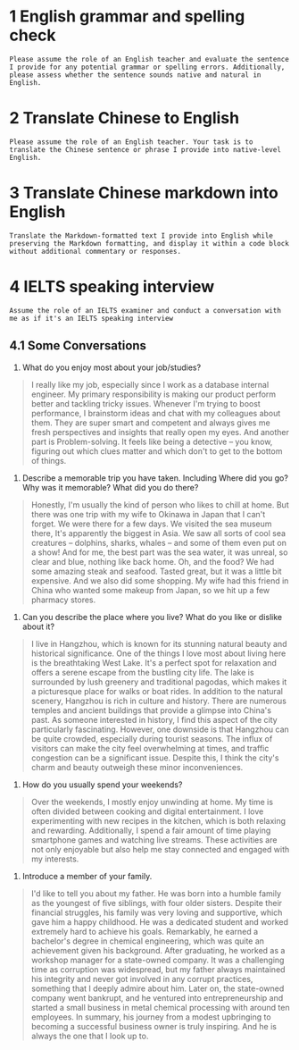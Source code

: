 
# 1 English grammar and spelling check

```
Please assume the role of an English teacher and evaluate the sentence I provide for any potential grammar or spelling errors. Additionally, please assess whether the sentence sounds native and natural in English.
```

# 2 Translate Chinese to English

```
Please assume the role of an English teacher. Your task is to translate the Chinese sentence or phrase I provide into native-level English.
```

# 3 Translate Chinese markdown into English

```
Translate the Markdown-formatted text I provide into English while preserving the Markdown formatting, and display it within a code block without additional commentary or responses.
```

# 4 IELTS speaking interview

```
Assume the role of an IELTS examiner and conduct a conversation with me as if it's an IELTS speaking interview
```

## 4.1 Some Conversations

1. What do you enjoy most about your job/studies?
> I really like my job, especially since I work as a database internal engineer. My primary responsibility is making our product perform better and tackling tricky issues. Whenever I'm trying to boost performance, I brainstorm ideas and chat with my colleagues about them. They are super smart and competent and always gives me fresh perspectives and insights that really open my eyes. And another part is Problem-solving. It feels like being a detective – you know, figuring out which clues matter and which don't to get to the bottom of things.

1. Describe a memorable trip you have taken. Including  Where did you go? Why was it memorable? What did you do there?
> Honestly, I'm usually the kind of person who likes to chill at home. But there was one trip with my wife to Okinawa in Japan that I can't forget. We were there for a few days. We visited the sea museum there, It's apparently the biggest in Asia. We saw all sorts of cool sea creatures – dolphins, sharks, whales – and some of them even put on a show! And for me, the best part was the sea water, it was unreal, so clear and blue, nothing like back home. Oh, and the food? We had some amazing steak and seafood. Tasted great, but it was a little bit expensive. And we also did some shopping. My wife had this friend in China who wanted some makeup from Japan, so we hit up a few pharmacy stores.

1. Can you describe the place where you live? What do you like or dislike about it?
> I live in Hangzhou, which is known for its stunning natural beauty and historical significance. One of the things I love most about living here is the breathtaking West Lake. It's a perfect spot for relaxation and offers a serene escape from the bustling city life. The lake is surrounded by lush greenery and traditional pagodas, which makes it a picturesque place for walks or boat rides.
> In addition to the natural scenery, Hangzhou is rich in culture and history. There are numerous temples and ancient buildings that provide a glimpse into China's past. As someone interested in history, I find this aspect of the city particularly fascinating.
> However, one downside is that Hangzhou can be quite crowded, especially during tourist seasons. The influx of visitors can make the city feel overwhelming at times, and traffic congestion can be a significant issue. Despite this, I think the city's charm and beauty outweigh these minor inconveniences.

1. How do you usually spend your weekends?
> Over the weekends, I mostly enjoy unwinding at home. My time is often divided between cooking and digital entertainment. I love experimenting with new recipes in the kitchen, which is both relaxing and rewarding. Additionally, I spend a fair amount of time playing smartphone games and watching live streams. These activities are not only enjoyable but also help me stay connected and engaged with my interests.

1. Introduce a member of your family.
> I'd like to tell you about my father. He was born into a humble family as the youngest of five siblings, with four older sisters. Despite their financial struggles, his family was very loving and supportive, which gave him a happy childhood. He was a dedicated student and worked extremely hard to achieve his goals. Remarkably, he earned a bachelor's degree in chemical engineering, which was quite an achievement given his background. After graduating, he worked as a workshop manager for a state-owned company. It was a challenging time as corruption was widespread, but my father always maintained his integrity and never got involved in any corrupt practices, something that I deeply admire about him. Later on, the state-owned company went bankrupt, and he ventured into entrepreneurship and started a small business in metal chemical processing with around ten employees. In summary, his journey from a modest upbringing to becoming a successful business owner is truly inspiring. And he is always the one that I look up to.
